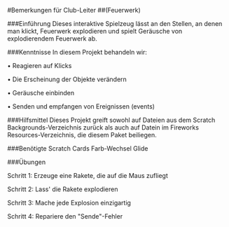 #Bemerkungen für Club-Leiter
##(Feuerwerk)

###Einführung
Dieses interaktive Spielzeug lässt an den Stellen, an denen man klickt, Feuerwerk explodieren und spielt Geräusche von explodierendem Feuerwerk ab.

###Kenntnisse
In diesem Projekt behandeln wir:

• Reagieren auf Klicks

• Die Erscheinung der Objekte verändern

• Geräusche einbinden

• Senden und empfangen von Ereignissen (events)

###Hilfsmittel
Dieses Projekt greift sowohl auf Dateien aus dem Scratch Backgrounds-Verzeichnis zurück als auch auf Datein im Fireworks Resources-Verzeichnis, die diesem Paket beiliegen.

###Benötigte Scratch Cards
Farb-Wechsel Glide

###Übungen

Schritt 1: Erzeuge eine Rakete, die auf die Maus zufliegt

Schritt 2: Lass' die Rakete explodieren

Schritt 3: Mache jede Explosion einzigartig

Schritt 4: Repariere den "Sende"-Fehler
